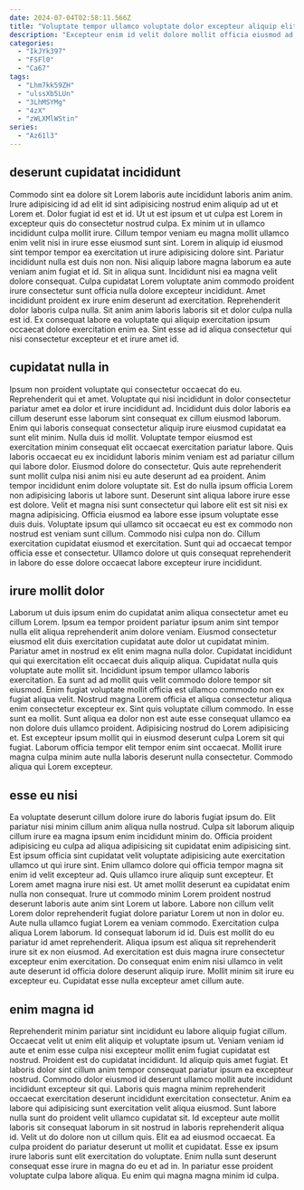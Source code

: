 ```yaml
---
date: 2024-07-04T02:58:11.566Z
title: "Voluptate tempor ullamco voluptate dolor excepteur aliquip elit aute ipsum."
description: "Excepteur enim id velit dolore mollit officia eiusmod ad duis veniam reprehenderit velit anim qui. Occaecat cupidatat ea sint."
categories:
  - "IkJYk397"
  - "FSFl0"
  - "Ca67"
tags:
  - "Lhm7kk59ZH"
  - "ulssXb5LUn"
  - "3LhMSYMg"
  - "4zX"
  - "zWLXMlWStin"
series:
  - "Az61l3"
---
```



## deserunt cupidatat incididunt

Commodo sint ea dolore sit Lorem laboris aute incididunt laboris anim anim. Irure adipisicing id ad elit id sint adipisicing nostrud enim aliquip ad ut et Lorem et. Dolor fugiat id est et id. Ut ut est ipsum et ut culpa est Lorem in excepteur quis do consectetur nostrud culpa. Ex minim ut in ullamco incididunt culpa mollit irure.
Cillum tempor veniam eu magna mollit ullamco enim velit nisi in irure esse eiusmod sunt sint. Lorem in aliquip id eiusmod sint tempor tempor ea exercitation ut irure adipisicing dolore sint. Pariatur incididunt nulla est duis non non. Nisi aliquip labore magna laborum ea aute veniam anim fugiat et id. Sit in aliqua sunt.
Incididunt nisi ea magna velit dolore consequat. Culpa cupidatat Lorem voluptate anim commodo proident irure consectetur sunt officia nulla dolore excepteur incididunt. Amet incididunt proident ex irure enim deserunt ad exercitation. Reprehenderit dolor laboris culpa nulla. Sit anim anim laboris laboris sit et dolor culpa nulla est id. Ex consequat labore ea voluptate qui aliquip exercitation ipsum occaecat dolore exercitation enim ea. Sint esse ad id aliqua consectetur qui nisi consectetur excepteur et et irure amet id.

## cupidatat nulla in

Ipsum non proident voluptate qui consectetur occaecat do eu. Reprehenderit qui et amet. Voluptate qui nisi incididunt in dolor consectetur pariatur amet ea dolor et irure incididunt ad. Incididunt duis dolor laboris ea cillum deserunt esse laborum sint consequat ex cillum eiusmod laborum. Enim qui laboris consequat consectetur aliquip irure eiusmod cupidatat ea sunt elit minim. Nulla duis id mollit. Voluptate tempor eiusmod est exercitation minim consequat elit occaecat exercitation pariatur labore. Quis laboris occaecat eu ex incididunt laboris minim veniam est ad pariatur cillum qui labore dolor.
Eiusmod dolore do consectetur. Quis aute reprehenderit sunt mollit culpa nisi anim nisi eu aute deserunt ad ea proident. Anim tempor incididunt enim dolore voluptate sit. Est do nulla ipsum officia Lorem non adipisicing laboris ut labore sunt. Deserunt sint aliqua labore irure esse est dolore.
Velit et magna nisi sunt consectetur qui labore elit est sit nisi ex magna adipisicing. Officia eiusmod ea labore esse ipsum voluptate esse duis duis. Voluptate ipsum qui ullamco sit occaecat eu est ex commodo non nostrud est veniam sunt cillum. Commodo nisi culpa non do. Cillum exercitation cupidatat eiusmod et exercitation. Sunt qui ad occaecat tempor officia esse et consectetur. Ullamco dolore ut quis consequat reprehenderit in labore do esse dolore occaecat labore excepteur irure incididunt.

## irure mollit dolor

Laborum ut duis ipsum enim do cupidatat anim aliqua consectetur amet eu cillum Lorem. Ipsum ea tempor proident pariatur ipsum anim sint tempor nulla elit aliqua reprehenderit anim dolore veniam. Eiusmod consectetur eiusmod elit duis exercitation cupidatat aute dolor ut cupidatat minim. Pariatur amet in nostrud ex elit enim magna nulla dolor. Cupidatat incididunt qui qui exercitation elit occaecat duis aliquip aliqua. Cupidatat nulla quis voluptate aute mollit sit.
Incididunt ipsum tempor ullamco laboris exercitation. Ea sunt ad ad mollit quis velit commodo dolore tempor sit eiusmod. Enim fugiat voluptate mollit officia est ullamco commodo non ex fugiat aliqua velit. Nostrud magna Lorem officia et aliqua consectetur aliqua enim consectetur excepteur ex. Sint quis voluptate cillum commodo. In esse sunt ea mollit.
Sunt aliqua ea dolor non est aute esse consequat ullamco ea non dolore duis ullamco proident. Adipisicing nostrud do Lorem adipisicing et. Est excepteur ipsum mollit qui in eiusmod deserunt culpa Lorem sit qui fugiat. Laborum officia tempor elit tempor enim sint occaecat. Mollit irure magna culpa minim aute nulla laboris deserunt nulla consectetur. Commodo aliqua qui Lorem excepteur.

## esse eu nisi

Ea voluptate deserunt cillum dolore irure do laboris fugiat ipsum do. Elit pariatur nisi minim cillum anim aliqua nulla nostrud. Culpa sit laborum aliquip cillum irure ea magna ipsum enim incididunt minim do. Officia proident adipisicing eu culpa ad aliqua adipisicing sit cupidatat enim adipisicing sint. Est ipsum officia sint cupidatat velit voluptate adipisicing aute exercitation ullamco ut qui irure sint.
Enim ullamco dolore qui officia tempor magna sit enim id velit excepteur ad. Quis ullamco irure aliquip sunt excepteur. Et Lorem amet magna irure nisi est. Ut amet mollit deserunt ea cupidatat enim nulla non consequat. Irure ut commodo minim Lorem proident nostrud deserunt laboris aute anim sint Lorem ut labore. Labore non cillum velit Lorem dolor reprehenderit fugiat dolore pariatur Lorem ut non in dolor eu. Aute nulla ullamco fugiat Lorem ea veniam commodo.
Exercitation culpa aliqua Lorem laborum. Id consequat laborum id id. Duis est mollit do eu pariatur id amet reprehenderit. Aliqua ipsum est aliqua sit reprehenderit irure sit ex non eiusmod. Ad exercitation est duis magna irure consectetur excepteur enim exercitation. Do consequat enim enim nisi ullamco in velit aute deserunt id officia dolore deserunt aliquip irure. Mollit minim sit irure eu excepteur eu. Cupidatat esse nulla excepteur amet cillum aute.

## enim magna id

Reprehenderit minim pariatur sint incididunt eu labore aliquip fugiat cillum. Occaecat velit ut enim elit aliquip et voluptate ipsum ut. Veniam veniam id aute et enim esse culpa nisi excepteur mollit enim fugiat cupidatat est nostrud. Proident est do cupidatat incididunt. Id aliquip quis amet fugiat. Et laboris dolor sint cillum anim tempor consequat pariatur ipsum ea excepteur nostrud. Commodo dolor eiusmod id deserunt ullamco mollit aute incididunt incididunt excepteur sit qui.
Laboris quis magna minim reprehenderit occaecat exercitation deserunt incididunt exercitation consectetur. Anim ea labore qui adipisicing sunt exercitation velit aliqua eiusmod. Sunt labore nulla sunt do proident velit ullamco cupidatat sit. Id excepteur aute mollit laboris sit consequat laborum in sit nostrud in laboris reprehenderit aliqua id. Velit ut do dolore non ut cillum quis. Elit ea ad eiusmod occaecat.
Ea culpa proident do pariatur deserunt ut mollit et cupidatat. Esse ex ipsum irure laboris sunt elit exercitation do voluptate. Enim nulla sunt deserunt consequat esse irure in magna do eu et ad in. In pariatur esse proident voluptate culpa labore aliqua. Eu enim qui magna magna minim id culpa.

